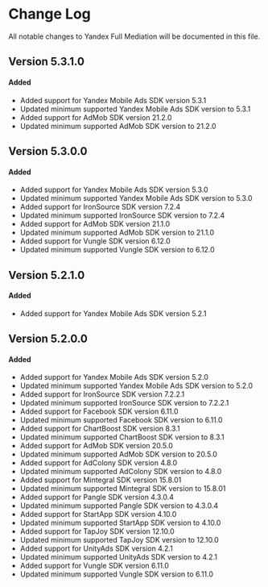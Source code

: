 # Change Log
All notable changes to Yandex Full Mediation will be documented in this file.

## Version 5.3.1.0

#### Added

* Added support for Yandex Mobile Ads SDK version 5.3.1
* Updated minimum supported Yandex Mobile Ads SDK version to 5.3.1
* Added support for AdMob SDK version 21.2.0
* Updated minimum supported AdMob SDK version to 21.2.0

## Version 5.3.0.0

#### Added

* Added support for Yandex Mobile Ads SDK version 5.3.0
* Updated minimum supported Yandex Mobile Ads SDK version to 5.3.0
* Added support for IronSource SDK version 7.2.4
* Updated minimum supported IronSource SDK version to 7.2.4
* Added support for AdMob SDK version 21.1.0
* Updated minimum supported AdMob SDK version to 21.1.0
* Added support for Vungle SDK version 6.12.0
* Updated minimum supported Vungle SDK version to 6.12.0

## Version 5.2.1.0

#### Added
* Added support for Yandex Mobile Ads SDK version 5.2.1

## Version 5.2.0.0

#### Added

* Added support for Yandex Mobile Ads SDK version 5.2.0
* Updated minimum supported Yandex Mobile Ads SDK version to 5.2.0
* Added support for IronSource SDK version 7.2.2.1
* Updated minimum supported IronSource SDK version to 7.2.2.1
* Added support for Facebook SDK version 6.11.0
* Updated minimum supported Facebook SDK version to 6.11.0
* Added support for ChartBoost SDK version 8.3.1
* Updated minimum supported ChartBoost SDK version to 8.3.1
* Added support for AdMob SDK version 20.5.0
* Updated minimum supported AdMob SDK version to 20.5.0
* Added support for AdColony SDK version 4.8.0
* Updated minimum supported AdColony SDK version to 4.8.0
* Added support for Mintegral SDK version 15.8.01
* Updated minimum supported Mintegral SDK version to 15.8.01
* Added support for Pangle SDK version 4.3.0.4
* Updated minimum supported Pangle SDK version to 4.3.0.4
* Added support for StartApp SDK version 4.10.0
* Updated minimum supported StartApp SDK version to 4.10.0
* Added support for TapJoy SDK version 12.10.0
* Updated minimum supported TapJoy SDK version to 12.10.0
* Added support for UnityAds SDK version 4.2.1
* Updated minimum supported UnityAds SDK version to 4.2.1
* Added support for Vungle SDK version 6.11.0
* Updated minimum supported Vungle SDK version to 6.11.0
